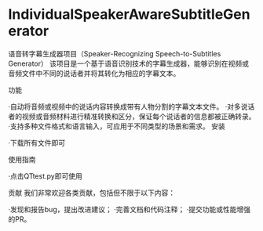 # IndividualSpeakerAwareSubtitleGenerator
语音转字幕生成器项目（Speaker-Recognizing Speech-to-Subtitles Generator）
该项目是一个基于语音识别技术的字幕生成器，能够识别在视频或音频文件中不同的说话者并将其转化为相应的字幕文本。

功能

·自动将音频或视频中的说话内容转换成带有人物分割的字幕文本文件。
·对多说话者的视频或音频材料进行精准转换和区分，保证每个说话者的信息都被正确转录。
·支持多种文件格式和语言输入，可应用于不同类型的场景和需求。
安装

·下载所有文件即可

使用指南

·点击QTtest.py即可使用

贡献
我们非常欢迎各类贡献，包括但不限于以下内容：

·发现和报告bug，提出改进建议；
·完善文档和代码注释；
·提交功能或性能增强的PR。
